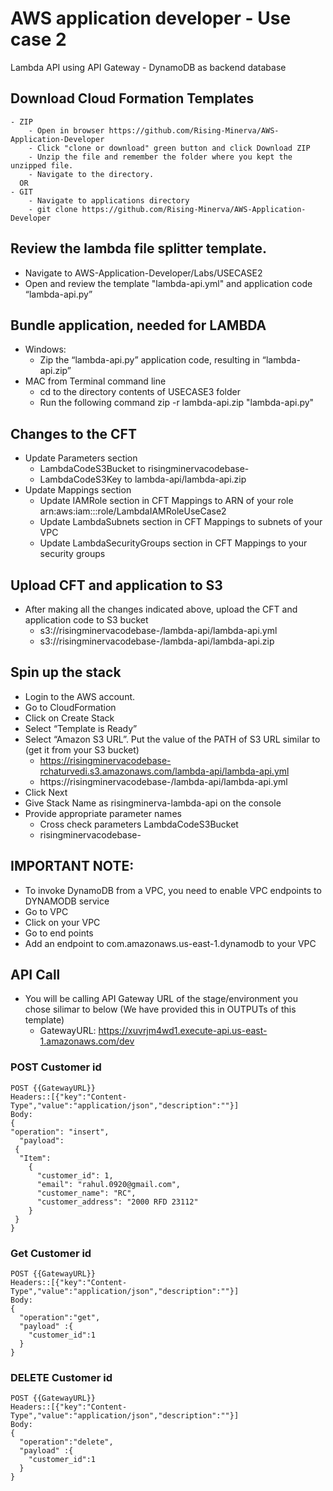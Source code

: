 # AWS application developer - Use case 2
Lambda API using API Gateway - DynamoDB as backend database

## Download Cloud Formation Templates
    - ZIP
        - Open in browser https://github.com/Rising-Minerva/AWS-Application-Developer 
        - Click "clone or download" green button and click Download ZIP
        - Unzip the file and remember the folder where you kept the unzipped file.
        - Navigate to the directory. 
      OR
    - GIT
        - Navigate to applications directory 
        - git clone https://github.com/Rising-Minerva/AWS-Application-Developer 

## Review the lambda file splitter template.
- Navigate to AWS-Application-Developer/Labs/USECASE2
- Open and review the template "lambda-api.yml" and application code “lambda-api.py”

## Bundle application, needed for LAMBDA
  - Windows: 
      - Zip the “lambda-api.py” application code, resulting in “lambda-api.zip”
  - MAC from Terminal command line
      - cd to the directory contents of USECASE3 folder
      - Run the following command
        zip -r lambda-api.zip  "lambda-api.py"

## Changes to the CFT
- Update Parameters section
    - LambdaCodeS3Bucket to risingminervacodebase-<YOUR FIRST NAME><YOUR LAST NAME>
    - LambdaCodeS3Key to lambda-api/lambda-api.zip
- Update Mappings section
    - Update IAMRole section in CFT Mappings to ARN of your role arn:aws:iam::<youraccountid>:role/LambdaIAMRoleUseCase2
    - Update LambdaSubnets section in CFT Mappings to subnets of your VPC
    - Update LambdaSecurityGroups section in CFT Mappings to your security groups

## Upload CFT and application to S3
- After making all the changes indicated above, upload the CFT and application code to S3 bucket
  - s3://risingminervacodebase-<YOUR FIRST NAME><YOUR LAST NAME>/lambda-api/lambda-api.yml
  - s3://risingminervacodebase-<YOUR FIRST NAME><YOUR LAST NAME>/lambda-api/lambda-api.zip

## Spin up the stack
- Login to the AWS account.
- Go to CloudFormation
- Click on Create Stack
- Select “Template is Ready”
- Select “Amazon S3 URL”. Put the value of the PATH of S3 URL similar to (get it from your S3 bucket)
  - https://risingminervacodebase-rchaturvedi.s3.amazonaws.com/lambda-api/lambda-api.yml
  - https://risingminervacodebase-<YOUR FIRST NAME><YOUR LAST NAME>/lambda-api/lambda-api.yml
- Click Next
- Give Stack Name as risingminerva-lambda-api on the console
- Provide appropriate parameter names
  - Cross check parameters LambdaCodeS3Bucket
  - risingminervacodebase-<YOUR FIRST NAME><YOUR LAST NAME>
  
## IMPORTANT NOTE:
- To invoke DynamoDB from a VPC, you need to enable VPC endpoints to DYNAMODB service
- Go to VPC
- Click on your VPC
- Go to end points
- Add an endpoint to com.amazonaws.us-east-1.dynamodb to your VPC

## API Call
- You will be calling API Gateway URL of the stage/environment you chose silimar to below (We have provided this in OUTPUTs of this template)
  - GatewayURL: https://xuvrjm4wd1.execute-api.us-east-1.amazonaws.com/dev

### POST Customer id
  
    POST {{GatewayURL}}
    Headers::[{"key":"Content-Type","value":"application/json","description":""}]
    Body: 
    {	
    "operation": "insert", 
      "payload": 
     {
      "Item": 
        {
          "customer_id": 1, 
          "email": "rahul.0920@gmail.com", 
          "customer_name": "RC", 
          "customer_address": "2000 RFD 23112"
        }
     }
    }

### Get Customer id
  
    POST {{GatewayURL}}
    Headers::[{"key":"Content-Type","value":"application/json","description":""}]
    Body: 
    {
      "operation":"get",
      "payload" :{
        "customer_id":1
      }
    }

### DELETE Customer id
  
    POST {{GatewayURL}}
    Headers::[{"key":"Content-Type","value":"application/json","description":""}]
    Body: 
    {
      "operation":"delete",
      "payload" :{
        "customer_id":1
      }
    }
